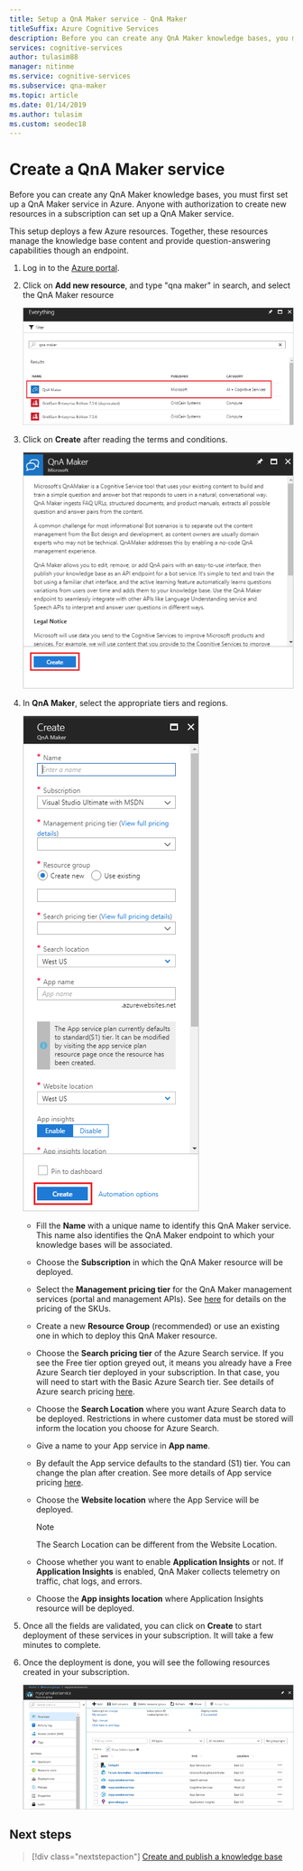 ```yaml
---
title: Setup a QnA Maker service - QnA Maker
titleSuffix: Azure Cognitive Services
description: Before you can create any QnA Maker knowledge bases, you must first set up a QnA Maker service in Azure. Anyone with authorization to create new resources in a subscription can set up a QnA Maker service. 
services: cognitive-services
author: tulasim88
manager: nitinme
ms.service: cognitive-services
ms.subservice: qna-maker
ms.topic: article
ms.date: 01/14/2019
ms.author: tulasim
ms.custom: seodec18
---
```

# Create a QnA Maker service

Before you can create any QnA Maker knowledge bases, you must first set up a QnA Maker service in Azure. Anyone with authorization to create new resources in a subscription can set up a QnA Maker service.

This setup deploys a few Azure resources. Together, these resources manage the knowledge base content and provide question-answering capabilities though an endpoint.

1. Log in to the [Azure portal](<https://portal.azure.com>).

2.  Click on **Add new resource**, and type "qna maker" in search, and select the QnA Maker resource

    ![Create a new QnA Maker service - Add new resource](../media/qnamaker-how-to-setup-service/create-new-resource.png)

3.  Click on **Create** after reading the terms and conditions.

    ![Create a new QnA Maker service](../media/qnamaker-how-to-setup-service/create-new-resource-button.png)

4. In **QnA Maker**, select the appropriate tiers and regions.

    ![Create a new QnA Maker service - pricing tier and regions](../media/qnamaker-how-to-setup-service/enter-qnamaker-info.png)

    * Fill the **Name** with a unique name to identify this QnA Maker service. This name also identifies the QnA Maker endpoint to which your knowledge bases will be associated.
    * Choose the **Subscription** in which the QnA Maker resource will be deployed.
    * Select the **Management pricing tier** for the QnA Maker management services (portal and management APIs). See [here](https://aka.ms/qnamaker-pricing) for details on the pricing of the SKUs.
    * Create a new **Resource Group** (recommended) or use an existing one in which to deploy this QnA Maker resource.
    * Choose the **Search pricing tier** of the Azure Search service. If you see the Free tier option greyed out, it means you already have a Free Azure Search tier deployed in your subscription. In that case, you will need to start with the Basic Azure Search tier. See details of Azure search pricing [here](https://azure.microsoft.com/pricing/details/search/).
    * Choose the **Search Location** where you want Azure Search data to be deployed. Restrictions in where customer data must be stored will inform the location you choose for Azure Search.
    * Give a name to your App service in **App name**.
    * By default the App service defaults to the standard (S1) tier. You can change the plan after creation. See more details of App service pricing [here](https://azure.microsoft.com/pricing/details/app-service/).
    * Choose the **Website location** where the App Service will be deployed.

        > [!NOTE]
	    > The Search Location can be different from the Website Location.

    * Choose whether you want to enable **Application Insights** or not. If **Application Insights** is enabled, QnA Maker collects telemetry on traffic, chat logs, and errors.
    * Choose the **App insights location** where Application Insights resource will be deployed.

5. Once all the fields are validated, you can click on **Create** to start deployment of these services in your subscription. It will take a few minutes to complete.

6.  Once the deployment is done, you will see the following resources created in your subscription.

    ![Resource created a new QnA Maker service](../media/qnamaker-how-to-setup-service/resources-created.png)

## Next steps

> [!div class="nextstepaction"]
> [Create and publish a knowledge base](../Quickstarts/create-publish-knowledge-base.md)
